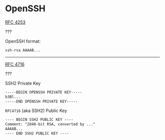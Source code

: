 # OpenSSH

[RFC 4253](https://datatracker.ietf.org/doc/html/rfc4253)

???

OpenSSH format:

```txt
ssh-rsa AAAAB...
```

---

[RFC 4716](https://datatracker.ietf.org/doc/html/rfc4716)

???

SSH2 Private Key

```txt
-----BEGIN OPENSSH PRIVATE KEY-----
b3Bl...
-----END OPENSSH PRIVATE KEY-----
```

`RFC4716` (aka SSH2) Public Key

```txt
---- BEGIN SSH2 PUBLIC KEY ----
Comment: "2048-bit RSA, converted by ..."
AAAAB...
---- END SSH2 PUBLIC KEY ----
```
